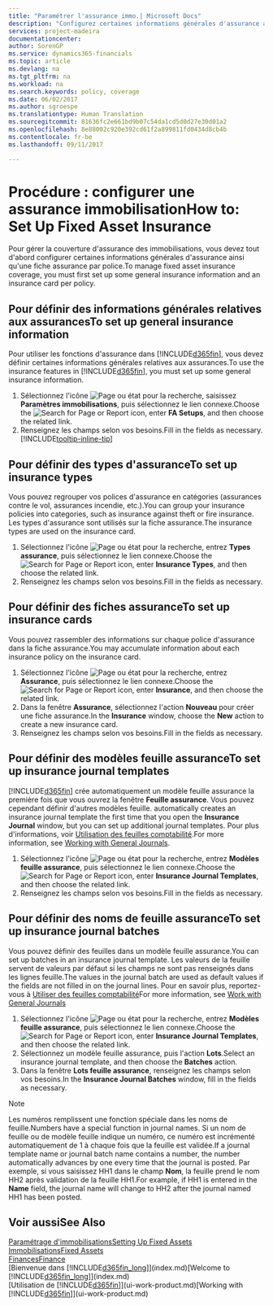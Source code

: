 ```yaml
---
title: "Paramétrer l'assurance immo.| Microsoft Docs"
description: "Configurez certaines informations générales d'assurance ainsi qu'une fiche assurance par police pour gérer la couverture d'assurance des immobilisations."
services: project-madeira
documentationcenter: 
author: SorenGP
ms.service: dynamics365-financials
ms.topic: article
ms.devlang: na
ms.tgt_pltfrm: na
ms.workload: na
ms.search.keywords: policy, coverage
ms.date: 06/02/2017
ms.author: sgroespe
ms.translationtype: Human Translation
ms.sourcegitcommit: 81636fc2e661bd9b07c54da1cd5d0d27e30d01a2
ms.openlocfilehash: 8e88002c920e392cd61f2a899811fd0434d8cb4b
ms.contentlocale: fr-be
ms.lasthandoff: 09/11/2017

---
```

# <a name="how-to-set-up-fixed-asset-insurance"></a><span data-ttu-id="63262-103">Procédure : configurer une assurance immobilisation</span><span class="sxs-lookup"><span data-stu-id="63262-103">How to: Set Up Fixed Asset Insurance</span></span>
<span data-ttu-id="63262-104">Pour gérer la couverture d'assurance des immobilisations, vous devez tout d'abord configurer certaines informations générales d'assurance ainsi qu'une fiche assurance par police.</span><span class="sxs-lookup"><span data-stu-id="63262-104">To manage fixed asset insurance coverage, you must first set up some general insurance information and an insurance card per policy.</span></span>

## <a name="to-set-up-general-insurance-information"></a><span data-ttu-id="63262-105">Pour définir des informations générales relatives aux assurances</span><span class="sxs-lookup"><span data-stu-id="63262-105">To set up general insurance information</span></span>
<span data-ttu-id="63262-106">Pour utiliser les fonctions d'assurance dans [!INCLUDE[d365fin](includes/d365fin_md.md)], vous devez définir certaines informations générales relatives aux assurances.</span><span class="sxs-lookup"><span data-stu-id="63262-106">To use the insurance features in [!INCLUDE[d365fin](includes/d365fin_md.md)], you must set up some general insurance information.</span></span>  

1. <span data-ttu-id="63262-107">Sélectionnez l'icône ![Page ou état pour la recherche](media/ui-search/search_small.png "icône Page ou état pour la recherche"), saisissez **Paramètres immobilisations**, puis sélectionnez le lien connexe.</span><span class="sxs-lookup"><span data-stu-id="63262-107">Choose the ![Search for Page or Report](media/ui-search/search_small.png "Search for Page or Report icon") icon, enter **FA Setups**, and then choose the related link.</span></span>  
2. <span data-ttu-id="63262-108">Renseignez les champs selon vos besoins.</span><span class="sxs-lookup"><span data-stu-id="63262-108">Fill in the fields as necessary.</span></span> [!INCLUDE[tooltip-inline-tip](includes/tooltip-inline-tip_md.md)]  

## <a name="to-set-up-insurance-types"></a><span data-ttu-id="63262-109">Pour définir des types d'assurance</span><span class="sxs-lookup"><span data-stu-id="63262-109">To set up insurance types</span></span>
<span data-ttu-id="63262-110">Vous pouvez regrouper vos polices d'assurance en catégories (assurances contre le vol, assurances incendie, etc.).</span><span class="sxs-lookup"><span data-stu-id="63262-110">You can group your insurance policies into categories, such as insurance against theft or fire insurance.</span></span> <span data-ttu-id="63262-111">Les types d'assurance sont utilisés sur la fiche assurance.</span><span class="sxs-lookup"><span data-stu-id="63262-111">The insurance types are used on the insurance card.</span></span>

1. <span data-ttu-id="63262-112">Sélectionnez l'icône ![Page ou état pour la recherche](media/ui-search/search_small.png "Page ou état pour la recherche"), entrez **Types assurance**, puis sélectionnez le lien connexe.</span><span class="sxs-lookup"><span data-stu-id="63262-112">Choose the ![Search for Page or Report](media/ui-search/search_small.png "Search for Page or Report icon") icon, enter **Insurance Types**, and then choose the related link.</span></span>  
2. <span data-ttu-id="63262-113">Renseignez les champs selon vos besoins.</span><span class="sxs-lookup"><span data-stu-id="63262-113">Fill in the fields as necessary.</span></span>

## <a name="to-set-up-insurance-cards"></a><span data-ttu-id="63262-114">Pour définir des fiches assurance</span><span class="sxs-lookup"><span data-stu-id="63262-114">To set up insurance cards</span></span>
<span data-ttu-id="63262-115">Vous pouvez rassembler des informations sur chaque police d'assurance dans la fiche assurance.</span><span class="sxs-lookup"><span data-stu-id="63262-115">You may accumulate information about each insurance policy on the insurance card.</span></span>  

1. <span data-ttu-id="63262-116">Sélectionnez l'icône ![Page ou état pour la recherche](media/ui-search/search_small.png "Page ou état pour la recherche"), entrez **Assurance**, puis sélectionnez le lien connexe.</span><span class="sxs-lookup"><span data-stu-id="63262-116">Choose the ![Search for Page or Report](media/ui-search/search_small.png "Search for Page or Report icon") icon, enter **Insurance**, and then choose the related link.</span></span>  
2. <span data-ttu-id="63262-117">Dans la fenêtre **Assurance**, sélectionnez l'action **Nouveau** pour créer une fiche assurance.</span><span class="sxs-lookup"><span data-stu-id="63262-117">In the **Insurance** window, choose the **New** action to create a  new insurance card.</span></span>  
3. <span data-ttu-id="63262-118">Renseignez les champs selon vos besoins.</span><span class="sxs-lookup"><span data-stu-id="63262-118">Fill in the fields as necessary.</span></span>

## <a name="to-set-up-insurance-journal-templates"></a><span data-ttu-id="63262-119">Pour définir des modèles feuille assurance</span><span class="sxs-lookup"><span data-stu-id="63262-119">To set up insurance journal templates</span></span>
[!INCLUDE[d365fin](includes/d365fin_md.md)]<span data-ttu-id="63262-120"> crée automatiquement un modèle feuille assurance la première fois que vous ouvrez la fenêtre **Feuille assurance**. Vous pouvez cependant définir d'autres modèles feuille.</span><span class="sxs-lookup"><span data-stu-id="63262-120"> automatically creates an insurance journal template the first time that you open the **Insurance Journal** window, but you can set up additional journal templates.</span></span> <span data-ttu-id="63262-121">Pour plus d'informations, voir [Utilisation des feuilles comptabilité](ui-work-general-journals.md).</span><span class="sxs-lookup"><span data-stu-id="63262-121">For more information, see [Working with General Journals](ui-work-general-journals.md).</span></span>  

1. <span data-ttu-id="63262-122">Sélectionnez l'icône ![Page ou état pour la recherche](media/ui-search/search_small.png "Page ou état pour la recherche"), entrez **Modèles feuille assurance**, puis sélectionnez le lien connexe.</span><span class="sxs-lookup"><span data-stu-id="63262-122">Choose the ![Search for Page or Report](media/ui-search/search_small.png "Search for Page or Report icon") icon, enter **Insurance Journal Templates**, and then choose the related link.</span></span>  
2. <span data-ttu-id="63262-123">Renseignez les champs selon vos besoins.</span><span class="sxs-lookup"><span data-stu-id="63262-123">Fill in the fields as necessary.</span></span>

## <a name="to-set-up-insurance-journal-batches"></a><span data-ttu-id="63262-124">Pour définir des noms de feuille assurance</span><span class="sxs-lookup"><span data-stu-id="63262-124">To set up insurance journal batches</span></span>
<span data-ttu-id="63262-125">Vous pouvez définir des feuilles dans un modèle feuille assurance.</span><span class="sxs-lookup"><span data-stu-id="63262-125">You can set up batches in an insurance journal template.</span></span> <span data-ttu-id="63262-126">Les valeurs de la feuille servent de valeurs par défaut si les champs ne sont pas renseignés dans les lignes feuille.</span><span class="sxs-lookup"><span data-stu-id="63262-126">The values in the journal batch are used as default values if the fields are not filled in on the journal lines.</span></span> <span data-ttu-id="63262-127">Pour en savoir plus, reportez-vous à [Utiliser des feuilles comptabilité](ui-work-general-journals.md)</span><span class="sxs-lookup"><span data-stu-id="63262-127">For more information, see [Work with General Journals](ui-work-general-journals.md)</span></span>  

1. <span data-ttu-id="63262-128">Sélectionnez l'icône ![Page ou état pour la recherche](media/ui-search/search_small.png "Page ou état pour la recherche"), entrez **Modèles feuille assurance**, puis sélectionnez le lien connexe.</span><span class="sxs-lookup"><span data-stu-id="63262-128">Choose the ![Search for Page or Report](media/ui-search/search_small.png "Search for Page or Report icon") icon, enter **Insurance Journal Templates**, and then choose the related link.</span></span>  
2. <span data-ttu-id="63262-129">Sélectionnez un modèle feuille assurance, puis l'action **Lots**.</span><span class="sxs-lookup"><span data-stu-id="63262-129">Select an insurance journal template, and then choose the **Batches** action.</span></span>
3. <span data-ttu-id="63262-130">Dans la fenêtre **Lots feuille assurance**, renseignez les champs selon vos besoins.</span><span class="sxs-lookup"><span data-stu-id="63262-130">In the **Insurance Journal Batches** window, fill in the fields as necessary.</span></span>

> [!NOTE]  
>   <span data-ttu-id="63262-131">Les numéros remplissent une fonction spéciale dans les noms de feuille.</span><span class="sxs-lookup"><span data-stu-id="63262-131">Numbers have a special function in journal names.</span></span> <span data-ttu-id="63262-132">Si un nom de feuille ou de modèle feuille indique un numéro, ce numéro est incrémenté automatiquement de 1 à chaque fois que la feuille est validée.</span><span class="sxs-lookup"><span data-stu-id="63262-132">If a journal template name or journal batch name contains a number, the number automatically advances by one every time that the journal is posted.</span></span> <span data-ttu-id="63262-133">Par exemple, si vous saisissez HH1 dans le champ **Nom**, la feuille prend le nom HH2 après validation de la feuille HH1.</span><span class="sxs-lookup"><span data-stu-id="63262-133">For example, if HH1 is entered in the **Name** field, the journal name will change to HH2 after the journal named HH1 has been posted.</span></span>

## <a name="see-also"></a><span data-ttu-id="63262-134">Voir aussi</span><span class="sxs-lookup"><span data-stu-id="63262-134">See Also</span></span>
[<span data-ttu-id="63262-135">Paramétrage d'immobilisations</span><span class="sxs-lookup"><span data-stu-id="63262-135">Setting Up Fixed Assets</span></span>](fa-setup.md)  
[<span data-ttu-id="63262-136">Immobilisations</span><span class="sxs-lookup"><span data-stu-id="63262-136">Fixed Assets</span></span>](fa-manage.md)  
[<span data-ttu-id="63262-137">Finances</span><span class="sxs-lookup"><span data-stu-id="63262-137">Finance</span></span>](finance.md)  
<span data-ttu-id="63262-138">[Bienvenue dans [!INCLUDE[d365fin_long](includes/d365fin_long_md.md)]](index.md)</span><span class="sxs-lookup"><span data-stu-id="63262-138">[Welcome to [!INCLUDE[d365fin_long](includes/d365fin_long_md.md)]](index.md)</span></span>  
<span data-ttu-id="63262-139">[Utilisation de [!INCLUDE[d365fin](includes/d365fin_md.md)]](ui-work-product.md)</span><span class="sxs-lookup"><span data-stu-id="63262-139">[Working with [!INCLUDE[d365fin](includes/d365fin_md.md)]](ui-work-product.md)</span></span>

